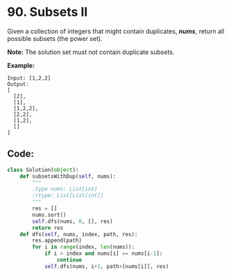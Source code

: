 # 90. Subsets II

Given a collection of integers that might contain duplicates, _**nums**_, return all possible subsets \(the power set\).

**Note:** The solution set must not contain duplicate subsets.

**Example:**

```text
Input: [1,2,2]
Output:
[
  [2],
  [1],
  [1,2,2],
  [2,2],
  [1,2],
  []
]
```

## Code:

```python
class Solution(object):
    def subsetsWithDup(self, nums):
        """
        :type nums: List[int]
        :rtype: List[List[int]]
        """
        res = []
        nums.sort()
        self.dfs(nums, 0, [], res)
        return res
    def dfs(self, nums, index, path, res):
        res.append(path)
        for i in range(index, len(nums)):
            if i > index and nums[i] == nums[i-1]:
                continue
            self.dfs(nums, i+1, path+[nums[i]], res)
```

